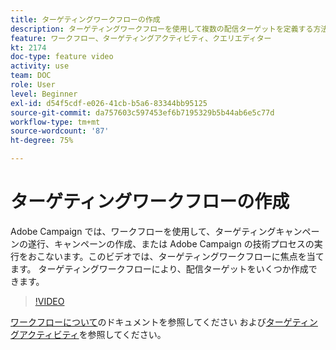 ```yaml
---
title: ターゲティングワークフローの作成
description: ターゲティングワークフローを使用して複数の配信ターゲットを定義する方法を説明します。
feature: ワークフロー、ターゲティングアクティビティ、クエリエディター
kt: 2174
doc-type: feature video
activity: use
team: DOC
role: User
level: Beginner
exl-id: d54f5cdf-e026-41cb-b5a6-83344bb95125
source-git-commit: da757603c597453ef6b7195329b5b44ab6e5c77d
workflow-type: tm+mt
source-wordcount: '87'
ht-degree: 75%

---
```


# ターゲティングワークフローの作成

Adobe Campaign では、ワークフローを使用して、ターゲティングキャンペーンの遂行、キャンペーンの作成、または Adobe Campaign の技術プロセスの実行をおこないます。このビデオでは、ターゲティングワークフローに焦点を当てます。 ターゲティングワークフローにより、配信ターゲットをいくつか作成できます。

>[!VIDEO](https://video.tv.adobe.com/v/25605?quality=12)

[ワークフローについて](https://experienceleague.adobe.com/docs/campaign-classic/using/automating-with-workflows/advanced-management/about-technical-workflows.html?lang=ja)のドキュメントを参照してください
および[ターゲティングアクティビティ](https://experienceleague.adobe.com/docs/campaign-classic/using/automating-with-workflows/targeting-activities/about-targeting-activities.html?lang=ja)を参照してください。
